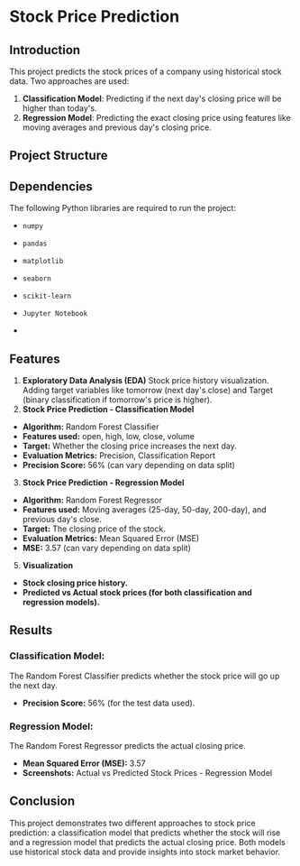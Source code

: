 # Stock Price Prediction 

## Introduction
This project predicts the stock prices of a company using historical stock data. Two approaches are used:
1. **Classification Model**: Predicting if the next day's closing price will be higher than today's.
2. **Regression Model**: Predicting the exact closing price using features like moving averages and previous day's closing price.

## Project Structure

## Dependencies
The following Python libraries are required to run the project:
- `numpy`
- `pandas`
- `matplotlib`
- `seaborn`
- `scikit-learn`
- `Jupyter Notebook`

- 
## Features 
1. **Exploratory Data Analysis (EDA)**
Stock price history visualization.
Adding target variables like tomorrow (next day's close) and Target (binary classification if tomorrow's price is higher).
2. **Stock Price Prediction - Classification Model**
- **Algorithm:** Random Forest Classifier
- **Features used:** open, high, low, close, volume
- **Target:** Whether the closing price increases the next day.
- **Evaluation Metrics:** Precision, Classification Report
- **Precision Score:** 56% (can vary depending on data split)
3. **Stock Price Prediction - Regression Model**
- **Algorithm:** Random Forest Regressor
- **Features used:** Moving averages (25-day, 50-day, 200-day), and previous day's close.
- **Target:** The closing price of the stock.
- **Evaluation Metrics:** Mean Squared Error (MSE)
- **MSE:** 3.57 (can vary depending on data split)
5. **Visualization**
- **Stock closing price history.**
- **Predicted vs Actual stock prices (for both classification and regression models).**

## Results
### Classification Model:
The Random Forest Classifier predicts whether the stock price will go up the next day.
- **Precision Score:** 56% (for the test data used).
### Regression Model:
The Random Forest Regressor predicts the actual closing price.
- **Mean Squared Error (MSE):** 3.57
- **Screenshots:** Actual vs Predicted Stock Prices - Regression Model

## Conclusion
This project demonstrates two different approaches to stock price prediction: a classification model that predicts whether the stock will rise and a regression model that predicts the actual closing price. Both models use historical stock data and provide insights into stock market behavior.
